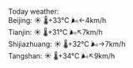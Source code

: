 Today weather:  
Beijing: ☀️   🌡️+33°C 🌬️←4km/h  
Tianjin: ☀️   🌡️+31°C 🌬️↖7km/h  
Shijiazhuang: ☀️   🌡️+32°C 🌬️→7km/h  
Tangshan: ☀️   🌡️+34°C 🌬️↖9km/h  

